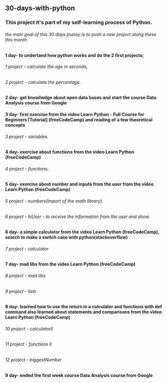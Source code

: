 ## 30-days-with-python

### This project it's part of my self-learning process of Python.

###### the main goal of this  30 days jouney is to push a new project along these this month

#### 1 day- to undertand how python works and do the 2 first projects;
###### 1 project - calculate the age in seconds,
###### 2 project - calculate the percentage.

#### 2 day- get knowlwdge about open data bases and start the course Data Analysis course from Google 

#### 3 day- first exercise from the video Learn Python - Full Course for Beginners [Tutorial] (freeCodeCamp) and reading of a few theoretical concepts 
###### 3 project - variables.

#### 4 day- exercise about functions from the video Learn Python (freeCodeCamp)
###### 4 project - functions.

#### 5 day- exercise about number and inputs from the user from the video Learn Python (freeCodeCamp)
###### 5 project - numbers(import of the math library),
###### 6 project - hiUser - to receive the information from the user and show.

#### 6 day- a simple calculator  from the video Learn Python (freeCodeCamp), search to make a switch case with python(stackoverflow)
###### 7 project - calculator

#### 7 day- mad libs  from the video Learn Python (freeCodeCamp)
###### 8 project - mad libs
###### 9 project - lists

#### 8 day- learned how to use the return in a calculator and functions with def command also learned about statements and comparisons from the video Learn Python (freeCodeCamp)
###### 10 project - calculatorII
###### 11 project - functions II
###### 12 project - biggestNumber

#### 9 day- ended the first week course Data Analysis course from Google 

